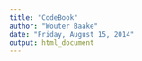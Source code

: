 ```yaml
---
title: "CodeBook"
author: "Wouter Baake"
date: "Friday, August 15, 2014"
output: html_document
---
```


